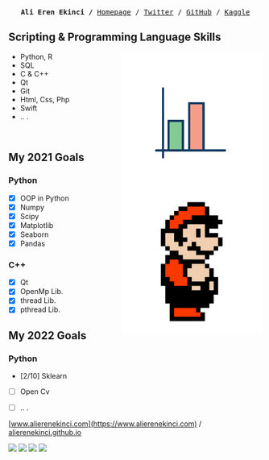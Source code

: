 <p><pre align="center">
<strong>Ali Eren Ekinci /</strong> <a href="https://www.alierenekinci.com">Homepage</a> / <a href="https://twitter.com/aliereneknci">Twitter</a> / <a href="https://github.com/alierenekinci">GitHub</a> / <a href="https://www.kaggle.com/alierenekinci">Kaggle</a></pre></p>


## Scripting & Programming Language Skills

<img align="right" src="img/chart.gif" width="280">

* Python, R
* SQL
* C & C++
* Qt
* Git
* Html, Css, Php
* Swift
* .. .

<br> 


## My 2021 Goals

<img align="right" src="img/mario.gif" width="280">

### Python
- [x] OOP in Python
- [x] Numpy
- [x] Scipy
- [x] Matplotlib
- [x] Seaborn
- [x] Pandas

### C++
- [x] Qt
- [x] OpenMp Lib.
- [x] thread Lib.
- [x] pthread Lib.

## My 2022 Goals
### Python
- [2/10] Sklearn
- [ ] Open Cv
- [ ] .. .




[www.alierenekinci.com](https://www.alierenekinci.com) / [alierenekinci.github.io](https://alierenekinci.github.io)

[![](https://img.shields.io/badge/twitter-%231DA1F2.svg?&style=for-the-badge&logo=twitter&logoColor=white)](https://www.twitter.com/aliereneknci)
[![](https://img.shields.io/badge/linkedin-%230077B5.svg?&style=for-the-badge&logo=linkedin&logoColor=white)](https://www.linkedin.com/in/alierenekinci/)
[![](https://img.shields.io/badge/medium-%2312100E.svg?&style=for-the-badge&logo=medium&logoColor=white)](https://medium.com/@alierenekinci)
[![](https://img.shields.io/badge/instagram-%23E4405F.svg?&style=for-the-badge&logo=instagram&logoColor=white)](https://www.instagram.com/alierenekinci)
